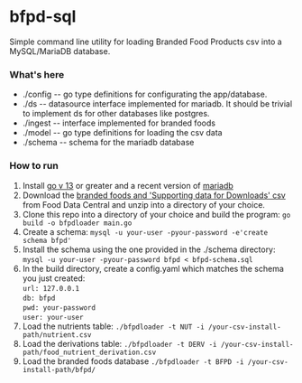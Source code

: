 # bfpd-sql
Simple command line utility for loading Branded Food Products csv into a MySQL/MariaDB database. 
### What's here
* ./config -- go type definitions for configurating the app/database.
* ./ds -- datasource interface implemented for mariadb.  It should be trivial to implement ds for other databases like postgres.
* ./ingest -- interface implemented for branded foods   
* ./model -- go type definitions for loading the csv data 
* ./schema -- schema for the mariadb database
### How to run
1. Install [go v 13](https://golang.org/dl/) or greater and a recent version of [mariadb](https://mariadb.com)
2. Download the [branded foods and 'Supporting data for Downloads' csv](https://fdc.nal.usda.gov/download-datasets.html#bkmk-1) from Food Data Central and unzip into a directory of your choice.
3. Clone this repo into a directory of your choice and build the program: `go build -o bfpdloader main.go`
4. Create a schema: `mysql -u your-user -pyour-password -e'create schema bfpd'`
5. Install the schema using the one provided in the ./schema directory: `mysql -u your-user -pyour-password bfpd < bfpd-schema.sql`
6. In the build directory, create a config.yaml which matches the schema you just created:   
`url: 127.0.0.1`        
`db: bfpd`        
`pwd: your-password`       
`user: your-user`       
7. Load the nutrients table:  `./bfpdloader -t NUT -i /your-csv-install-path/nutrient.csv`
8. Load the derivations table: `./bfpdloader -t DERV -i /your-csv-install-path/food_nutrient_derivation.csv`
9. Load the branded foods database `./bfpdloader -t BFPD -i /your-csv-install-path/bfpd/`
